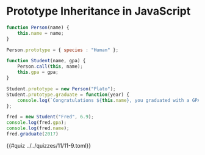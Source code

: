 # Prototype Inheritance in JavaScript

```js
function Person(name) {
    this.name = name;
}

Person.prototype = { species : "Human" };

function Student(name, gpa) {
    Person.call(this, name);
    this.gpa = gpa;
}

Student.prototype = new Person("Plato");
Student.prototype.graduate = function(year) {
    console.log(`Congratulations ${this.name}, you graduated with a GPA of ${this.gpa} in ${year}`);
};

fred = new Student("Fred", 6.9);
console.log(fred.gpa);
console.log(fred.name);
fred.graduate(2017)
```

{{#quiz ../../quizzes/11/11-9.toml}}

